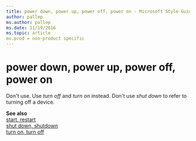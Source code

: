 ```yaml
---
title: power down, power up, power off, power on - Microsoft Style Guide
author: pallep
ms.author: pallep
ms.date: 11/19/2016
ms.topic: article
ms.prod = non-product specific
---
```


# power down, power up, power off, power on

Don't use. Use *turn off* and *turn on* instead. Don't use *shut down* to refer to turning off a device.

**See also**  
[start, restart](/style-guide/a-z-word-list-term-collections/s/start-restart)  
[shut down, shutdown](/style-guide/a-z-word-list-term-collections/s/shut-down-shutdown)  
[turn on, turn off](/style-guide/a-z-word-list-term-collections/t/turn-on-turn-off)  
